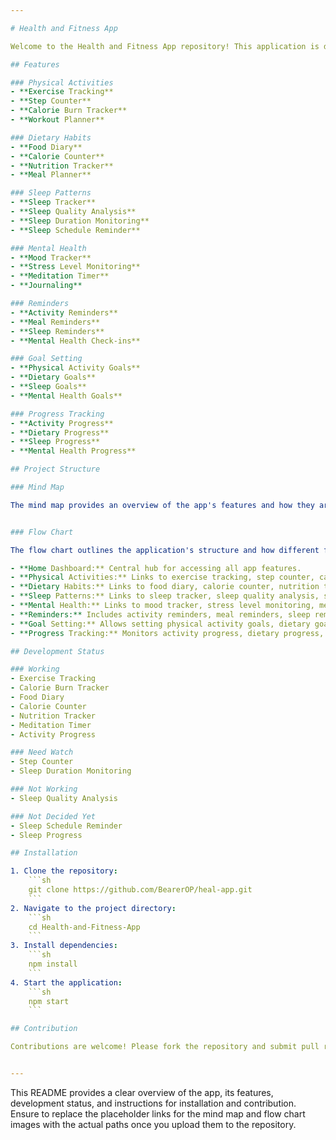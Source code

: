 ```yaml
---

# Health and Fitness App

Welcome to the Health and Fitness App repository! This application is designed to help users monitor and improve their physical activities, dietary habits, sleep patterns, and mental health. The app includes features for tracking progress, setting goals, and receiving reminders to stay on track with personal health and fitness objectives.

## Features

### Physical Activities
- **Exercise Tracking**
- **Step Counter**
- **Calorie Burn Tracker**
- **Workout Planner**

### Dietary Habits
- **Food Diary**
- **Calorie Counter**
- **Nutrition Tracker**
- **Meal Planner**

### Sleep Patterns
- **Sleep Tracker**
- **Sleep Quality Analysis**
- **Sleep Duration Monitoring**
- **Sleep Schedule Reminder**

### Mental Health
- **Mood Tracker**
- **Stress Level Monitoring**
- **Meditation Timer**
- **Journaling**

### Reminders
- **Activity Reminders**
- **Meal Reminders**
- **Sleep Reminders**
- **Mental Health Check-ins**

### Goal Setting
- **Physical Activity Goals**
- **Dietary Goals**
- **Sleep Goals**
- **Mental Health Goals**

### Progress Tracking
- **Activity Progress**
- **Dietary Progress**
- **Sleep Progress**
- **Mental Health Progress**

## Project Structure

### Mind Map

The mind map provides an overview of the app's features and how they are categorized:


### Flow Chart

The flow chart outlines the application's structure and how different features are interconnected:

- **Home Dashboard:** Central hub for accessing all app features.
- **Physical Activities:** Links to exercise tracking, step counter, calorie burn tracker, and workout planner.
- **Dietary Habits:** Links to food diary, calorie counter, nutrition tracker, and meal planner.
- **Sleep Patterns:** Links to sleep tracker, sleep quality analysis, sleep duration monitoring, and sleep schedule reminder.
- **Mental Health:** Links to mood tracker, stress level monitoring, meditation timer, and journaling.
- **Reminders:** Includes activity reminders, meal reminders, sleep reminders, and mental health check-ins.
- **Goal Setting:** Allows setting physical activity goals, dietary goals, sleep goals, and mental health goals.
- **Progress Tracking:** Monitors activity progress, dietary progress, sleep progress, and mental health progress.

## Development Status

### Working
- Exercise Tracking
- Calorie Burn Tracker
- Food Diary
- Calorie Counter
- Nutrition Tracker
- Meditation Timer
- Activity Progress

### Need Watch
- Step Counter
- Sleep Duration Monitoring

### Not Working
- Sleep Quality Analysis

### Not Decided Yet
- Sleep Schedule Reminder
- Sleep Progress

## Installation

1. Clone the repository:
    ```sh
    git clone https://github.com/BearerOP/heal-app.git
    ```
2. Navigate to the project directory:
    ```sh
    cd Health-and-Fitness-App
    ```
3. Install dependencies:
    ```sh
    npm install
    ```
4. Start the application:
    ```sh
    npm start
    ```

## Contribution

Contributions are welcome! Please fork the repository and submit pull requests for any enhancements or bug fixes. Make sure to follow the code of conduct and guidelines for contributing.


---
```


This README provides a clear overview of the app, its features, development status, and instructions for installation and contribution. Ensure to replace the placeholder links for the mind map and flow chart images with the actual paths once you upload them to the repository.
